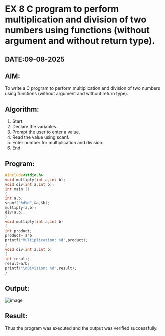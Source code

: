 # EX 8 C program to perform multiplication and division of two numbers using functions (without argument and without return type).
## DATE:09-08-2025
## AIM:
To write a C program to perform multiplication and division of two numbers using functions (without argument and without return type).

## Algorithm:
1. Start. 
2. Declare the variables. 
3. Prompt the user to enter a value. 
4. Read the value using scanf. 
5. Enter number for multiplication and division. 
6. End.    

## Program:
```c program
#include<stdio.h> 
void multiply(int a,int b); 
void div(int a,int b); 
int main () 
{ 
int a,b; 
scanf("%d%d",&a,&b); 
multiply(a,b); 
div(a,b); 
} 
void multiply(int a,int b) 
{ 
int product; 
product= a*b; 
printf("Multiplication: %d",product); 
} 
void div(int a,int b) 
{ 
int result; 
result=a/b; 
printf("\nDivision: %d",result); 
} 
```

## Output:

![image](https://github.com/user-attachments/assets/0e5da423-26d0-4f8a-879f-7c9d8aa8a7a0)


## Result:
Thus the program was executed and the output was verified successfully.
